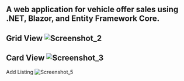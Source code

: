 A web application for vehicle offer sales using .NET, Blazor, and Entity Framework Core.
---
Grid View
![Screenshot_2](https://github.com/user-attachments/assets/fef3d72d-e621-4ff0-be4d-530b857808e8)
---
Card View
![Screenshot_3](https://github.com/user-attachments/assets/74aefbd9-4c3a-4476-a686-de91136c43b2)
---
Add Listing
![Screenshot_5](https://github.com/user-attachments/assets/77925841-3474-457f-ae38-bf9cb4e1e2d6)
